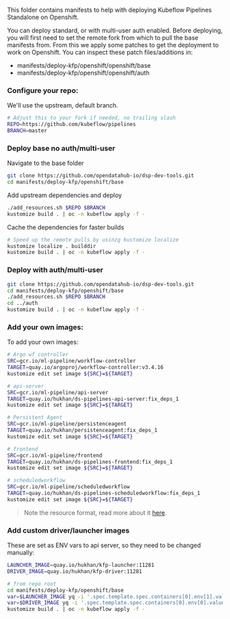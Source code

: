 This folder contains manifests to help with deploying Kubeflow Pipelines Standalone on Openshift. 

You can deploy standard, or with multi-user auth enabled. 
Before deploying, you will first need to set the remote fork from which to pull the base manifests from. From this we 
apply some patches to get the deployment to work on Openshift. You can inspect these patch files/additions in: 

- manifests/deploy-kfp/openshift/openshift/base
- manifests/deploy-kfp/openshift/openshift/auth


### Configure your repo: 

We'll use the upstream, default branch. 
```bash
# Adjust this to your fork if needed, no trailing slash
REPO=https://github.com/kubeflow/pipelines
BRANCH=master
```

### Deploy base no auth/multi-user

Navigate to the base folder

```bash
git clone https://github.com/opendatahub-io/dsp-dev-tools.git
cd manifests/deploy-kfp/openshift/base
```

Add upstream dependencies and deploy
```bash
./add_resources.sh $REPO $BRANCH
kustomize build . | oc -n kubeflow apply -f -
```

Cache the dependencies for faster builds
```bash
# Speed up the remote pulls by usinzg kustomize localize
kustomize localize . builddir 
kustomize build . | oc -n kubeflow apply -f -
```

### Deploy with auth/multi-user

```bash
git clone https://github.com/opendatahub-io/dsp-dev-tools.git
cd manifests/deploy-kfp/openshift/base
./add_resources.sh $REPO $BRANCH
cd ../auth
kustomize build . | oc -n kubeflow apply -f -
```

### Add your own images: 

To add your own images: 

```bash
# Argo wf controller
SRC=gcr.io/ml-pipeline/workflow-controller
TARGET=quay.io/argoproj/workflow-controller:v3.4.16
kustomize edit set image ${SRC}=${TARGET}

# api-server
SRC=gcr.io/ml-pipeline/api-server
TARGET=quay.io/hukhan/ds-pipelines-api-server:fix_deps_1
kustomize edit set image ${SRC}=${TARGET}

# Persistent Agent
SRC=gcr.io/ml-pipeline/persistenceagent
TARGET=quay.io/hukhan/persistenceagent:fix_deps_1
kustomize edit set image ${SRC}=${TARGET}

# frontend
SRC=gcr.io/ml-pipeline/frontend
TARGET=quay.io/hukhan/ds-pipelines-frontend:fix_deps_1
kustomize edit set image ${SRC}=${TARGET}

# scheduledworkflow
SRC=gcr.io/ml-pipeline/scheduledworkflow
TARGET=quay.io/hukhan/ds-pipelines-scheduledworkflow:fix_deps_1
kustomize edit set image ${SRC}=${TARGET}
```

> Note the resource format, read more about it [here](https://github.com/kubernetes-sigs/kustomize/blob/master/examples/remoteBuild.md).

### Add custom driver/launcher images 

These are set as ENV vars to api server, so they need to be changed manually: 

```bash
LAUNCHER_IMAGE=quay.io/hukhan/kfp-launcher:11281
DRIVER_IMAGE=quay.io/hukhan/kfp-driver:11281

# from repo root
cd manifests/deploy-kfp/openshift/base
var=$LAUNCHER_IMAGE yq -i '.spec.template.spec.containers[0].env[1].value = strenv(var)' api-server-patch.yaml
var=$DRIVER_IMAGE yq -i '.spec.template.spec.containers[0].env[0].value = strenv(var)' api-server-patch.yaml
kustomize build . | oc -n kubeflow apply -f -
```

